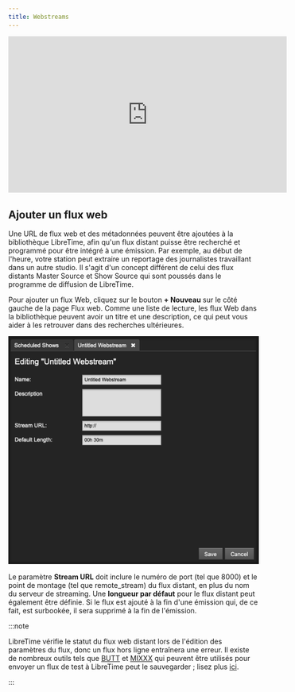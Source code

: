 ```yaml
---
title: Webstreams
---
```


<iframe
    width="560"
    height="315"
    src="https://www.youtube-nocookie.com/embed/Ha3X6aYdY04"
    frameborder="0"
    allow="accelerometer; autoplay; encrypted-media; gyroscope; picture-in-picture"
    allowfullscreen
></iframe>

## Ajouter un flux web

Une URL de flux web et des métadonnées peuvent être ajoutées à la bibliothèque LibreTime, afin qu'un flux distant puisse être recherché et programmé pour être intégré à une émission. Par exemple, au début de l'heure, votre station peut extraire un reportage des journalistes travaillant dans un autre studio. Il s'agit d'un concept différent de celui des flux distants Master Source et Show Source qui sont poussés dans le programme de diffusion de LibreTime.

Pour ajouter un flux Web, cliquez sur le bouton **+ Nouveau** sur le côté gauche de la page Flux web. Comme une liste de lecture, les flux Web dans la bibliothèque peuvent avoir un titre et une description, ce qui peut vous aider à les retrouver dans des recherches ultérieures.

![](./webstreams-webstream.jpg)

Le paramètre **Stream URL** doit inclure le numéro de port (tel que 8000) et le point de montage (tel que remote_stream) du flux distant, en plus du nom du serveur de streaming. Une **longueur par défaut** pour le flux distant peut également être définie. Si le flux est ajouté à la fin d'une émission qui, de ce fait, est surbookée, il sera supprimé à la fin de l'émission.

:::note

LibreTime vérifie le statut du flux web distant lors de l'édition des paramètres du flux, donc un flux hors ligne entraînera une erreur. Il existe de nombreux outils tels que [BUTT](https://danielnoethen.de/butt/) et [MIXXX](https://www.mixxx.org) qui peuvent être utilisés pour envoyer un flux de test à LibreTime peut le sauvegarder ; lisez plus [ici](./live-broadcast.md).

:::
